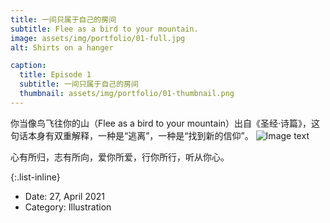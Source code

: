```yaml
---
title: 一间只属于自己的房间
subtitle: Flee as a bird to your mountain.
image: assets/img/portfolio/01-full.jpg
alt: Shirts on a hanger

caption:
  title: Episode 1
  subtitle: 一间只属于自己的房间
  thumbnail: assets/img/portfolio/01-thumbnail.png
---
```


 你当像鸟飞往你的山（Flee as a bird to your mountain）出自《圣经·诗篇》，这句话本身有双重解释，一种是“逃离”，一种是“找到新的信仰”。
![Image text](https://github.com/Flying-Birds/Flying-Birds.github.io/tree/master/assets/img/portfolio/01-full.jpg)


心有所归，志有所向，爱你所爱，行你所行，听从你心。

{:.list-inline}
- Date: 27, April 2021
- Category: Illustration

